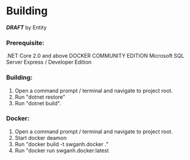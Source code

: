 # **Building** 
***DRAFT***
 by Entity
 
### **Prerequisite:**
.NET Core 2.0 and above
DOCKER COMMUNITY EDITION
Microsoft SQL Server Express / Developer Edition

### **Building:**

1. Open a command prompt / terminal and navigate to project root.
2. Run "dotnet restore"
3. Run "dotnet build".

### **Docker:**
1. Open a command prompt / terminal and navigate to project root.
2. Start docker deamon
2. Run "docker build -t swganh.docker ."
4. Run "docker run swganh.docker:latest
